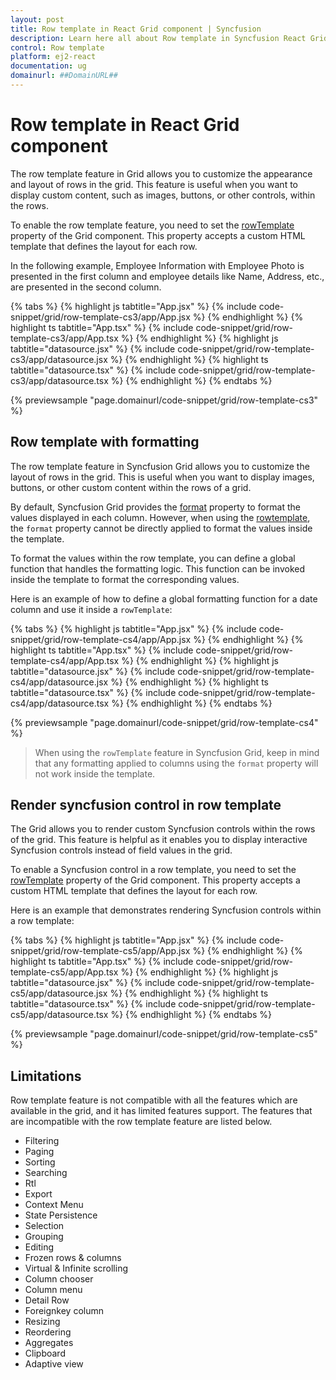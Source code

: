 ```yaml
---
layout: post
title: Row template in React Grid component | Syncfusion
description: Learn here all about Row template in Syncfusion React Grid component of Syncfusion Essential JS 2 and more.
control: Row template 
platform: ej2-react
documentation: ug
domainurl: ##DomainURL##
---
```


# Row template in React Grid component

The row template feature in Grid allows you to customize the appearance and layout of rows in the grid. This feature is useful when you want to display custom content, such as images, buttons, or other controls, within the rows.

To enable the row template feature, you need to set the [rowTemplate](https://ej2.syncfusion.com/react/documentation/api/grid/#rowtemplate) property of the Grid component. This property accepts a custom HTML template that defines the layout for each row. 

In the following example, Employee Information with Employee Photo is presented in the first column and employee details like Name, Address, etc., are presented in the second column.

{% tabs %}
{% highlight js tabtitle="App.jsx" %}
{% include code-snippet/grid/row-template-cs3/app/App.jsx %}
{% endhighlight %}
{% highlight ts tabtitle="App.tsx" %}
{% include code-snippet/grid/row-template-cs3/app/App.tsx %}
{% endhighlight %}
{% highlight js tabtitle="datasource.jsx" %}
{% include code-snippet/grid/row-template-cs3/app/datasource.jsx %}
{% endhighlight %}
{% highlight ts tabtitle="datasource.tsx" %}
{% include code-snippet/grid/row-template-cs3/app/datasource.tsx %}
{% endhighlight %}
{% endtabs %}

 {% previewsample "page.domainurl/code-snippet/grid/row-template-cs3" %}

## Row template with formatting

The row template feature in Syncfusion Grid allows you to customize the layout of rows in the grid. This is useful when you want to display images, buttons, or other custom content within the rows of a grid.

By default, Syncfusion Grid provides the [format](https://ej2.syncfusion.com/react/documentation/api/grid/column/#format) property to format the values displayed in each column. However, when using the [rowtemplate](https://ej2.syncfusion.com/react/documentation/api/grid/#rowtemplate), the `format` property cannot be directly applied to format the values inside the template.

To format the values within the row template, you can define a global function that handles the formatting logic. This function can be invoked inside the template to format the corresponding values.

Here is an example of how to define a global formatting function for a date column and use it inside a `rowTemplate`:

{% tabs %}
{% highlight js tabtitle="App.jsx" %}
{% include code-snippet/grid/row-template-cs4/app/App.jsx %}
{% endhighlight %}
{% highlight ts tabtitle="App.tsx" %}
{% include code-snippet/grid/row-template-cs4/app/App.tsx %}
{% endhighlight %}
{% highlight js tabtitle="datasource.jsx" %}
{% include code-snippet/grid/row-template-cs4/app/datasource.jsx %}
{% endhighlight %}
{% highlight ts tabtitle="datasource.tsx" %}
{% include code-snippet/grid/row-template-cs4/app/datasource.tsx %}
{% endhighlight %}
{% endtabs %}

 {% previewsample "page.domainurl/code-snippet/grid/row-template-cs4" %}

> When using the `rowTemplate` feature in Syncfusion Grid, keep in mind that any formatting applied to columns using the `format` property will not work inside the template.

## Render syncfusion control in row template

The Grid allows you to render custom Syncfusion controls within the rows of the grid. This feature is helpful as it enables you to display interactive Syncfusion controls instead of field values in the grid.

To enable a Syncfusion control in a row template, you need to set the [rowTemplate](https://ej2.syncfusion.com/react/documentation/api/grid/#rowtemplate) property of the Grid component. This property accepts a custom HTML template that defines the layout for each row. 

Here is an example that demonstrates rendering Syncfusion controls within a row template:

{% tabs %}
{% highlight js tabtitle="App.jsx" %}
{% include code-snippet/grid/row-template-cs5/app/App.jsx %}
{% endhighlight %}
{% highlight ts tabtitle="App.tsx" %}
{% include code-snippet/grid/row-template-cs5/app/App.tsx %}
{% endhighlight %}
{% highlight js tabtitle="datasource.jsx" %}
{% include code-snippet/grid/row-template-cs5/app/datasource.jsx %}
{% endhighlight %}
{% highlight ts tabtitle="datasource.tsx" %}
{% include code-snippet/grid/row-template-cs5/app/datasource.tsx %}
{% endhighlight %}
{% endtabs %}

 {% previewsample "page.domainurl/code-snippet/grid/row-template-cs5" %}

## Limitations

Row template feature is not compatible with all the features which are available in the grid, and it has limited features support. The features that are incompatible with the row template feature are listed below.

* Filtering
* Paging
* Sorting
* Searching
* Rtl
* Export
* Context Menu
* State Persistence
* Selection
* Grouping
* Editing
* Frozen rows & columns
* Virtual & Infinite scrolling
* Column chooser
* Column menu
* Detail Row
* Foreignkey column
* Resizing
* Reordering
* Aggregates
* Clipboard
* Adaptive view